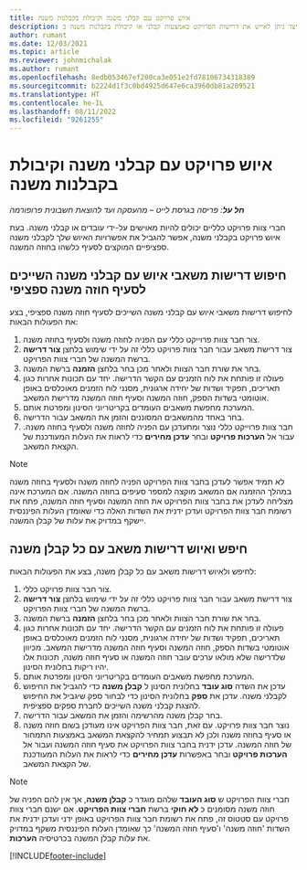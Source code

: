 ```yaml
---
title: איוש פרויקט עם קבלני משנה וקיבולת בקבלנות משנה
description: מאמר זה מסביר כיצד ניתן לאייש את דרישות הפרויקט באמצעות קבלני או קיבולת בקבלנות משנה ב- Microsoft Dynamics 365 Project Operations.
author: rumant
ms.date: 12/03/2021
ms.topic: article
ms.reviewer: johnmichalak
ms.author: rumant
ms.openlocfilehash: 8edb053467ef200ca3e051e2fd78106734318389
ms.sourcegitcommit: b2224d1f3c0bd4925d647e6ca3960db81a209521
ms.translationtype: HT
ms.contentlocale: he-IL
ms.lasthandoff: 08/11/2022
ms.locfileid: "9261255"
---
```

# <a name="staffing-a-project-with-contract-workers-and-subcontracted-capacity"></a>איוש פרויקט עם קבלני משנה וקיבולת בקבלנות משנה

_**חל על**: פריסה בגרסת לייט – מהעסקה ועד להוצאת חשבונית פרופורמה_

חברי צוות פרויקט כלליים יכולים להיות מאוישים על-ידי עובדים או קבלני משנה. בעת איוש פרויקט בקבלני משנה, אפשר להגביל את אפשרויות האיוש שלך לקבלני משנה ספציפיים המוקצים לסעיף כלשהו בחוזה המשנה. 

## <a name="search-for-staff-resource-requirements-with-contract-workers-that-belong-to-a-specific-subcontract-line"></a>חיפוש דרישות משאבי איוש עם קבלני משנה השייכים לסעיף חוזה משנה ספציפי

לחיפוש דרישות משאבי איוש עם קבלני משנה השייכים לסעיף חוזה משנה ספציפי, בצע את הפעולות הבאות:

1. צור חבר צוות פרוייקט כללי עם הפניה לחוזה משנה ולסעיף בחוזה משנה.
2. צור דרישת משאב עבור חבר צוות פרויקט כללי זה על ידי שימוש בלחצן **צור דרישה** ברשת המשנה של חברי צוות הפרויקט.
3. בחר את שורת חבר הצוות ולאחר מכן בחר בלחצן **הזמנה** ברשת המשנה. 
4. פעולה זו פותחת את לוח הזמנים עם הקשר הדרישה. יחד עם תכונות אחרות כגון תאריכים, תפקיד ושדות של יחידה ארגונית, מסנני לוח הזמנים מאוכלסים באופן אוטומטי בשדות הספק, חוזה המשנה וסעיף חוזה המשנה מדרישת המשאב.
5. המערכת מחפשת משאבים העומדים בקריטריוני הסינון ומפרטת אותם. 
6. בחר באחד מהמשאבים המסוננים והזמן את המשאב עבור הדרישה. 
7. חבר צוות פרוייקט כללי נוצר ומתעדכן עם הפניה לחוזה משנה ולסעיף בחוזה משנה. עבור אל **הערכות פרויקט** ובחר **עדכן מחירים** כדי לראות את העלות המעודכנת של הקצאת המשאב. 

> [!NOTE]
> לא תמיד אפשר לעדכן בחבר צוות הפרויקט הפניה לחוזה משנה ולסעיף בחוזה משנה במהלך ההזמנה אם המשאב מוקצה למספר סעיפים בחוזה המשנה. אם המערכת אינה מצליחה לעדכן את בחבר צוות הפרויקט את חוזה המשנה וסעיף חוזה המשנה, פתח את רשומת חבר צוות הפרויקט ועדכן ידנית את השדות האלה כדי שאומדן העלות הפיננסית יישקף במדויק את עלות של קבלן המשנה.

## <a name="search-for-and-staff-resource-requirements-with-any-contract-worker"></a>חיפש ואיוש דרישות משאב עם כל קבלן משנה

לחיפש ולאיוש דרישות משאב עם כל קבלן משנה, בצע את הפעולות הבאות:

1. צור חבר צוות פרויקט כללי.
2. צור דרישת משאב עבור חבר צוות פרויקט כללי זה על ידי שימוש בלחצן **צור דרישה** ברשת המשנה של חברי צוות הפרויקט.
3. בחר את שורת חבר הצוות ולאחר מכן בחר בלחצן **הזמנה** ברשת המשנה. 
4. פעולה זו פותחת את לוח הזמנים עם הקשר הדרישה. יחד עם תכונות אחרות כגון תאריכים, תפקיד ושדות של יחידה ארגונית, מסנני לוח הזמנים מאוכלסים באופן אוטומטי בשדות הספק, חוזה המשנה וסעיף חוזה המשנה מדרישת המשאב. מכיוון שלדרישה שלא מולאו ערכים עובר חוזה המשנה או סעיף חוזה משנה, תכונות אלו יהיו ריקות בחלונית הסינון.
5. המערכת מחפשת משאבים העומדים בקריטריוני הסינון ומפרטת אותם.
6. עדכן את השדה **סוג עובד** בחלונית הסינון ל **קבלן משנה** כדי להגביל את החיפוש לקבלני משנה. עדכן את **ספק** בחלונית הסינון כדי לבחור ספק שיגביל את החיפוש להצגת קבלני משנה השייכים לחברת ספקים ספציפית.
7. בחר קבלן משנה מהרשימה והזמן את המשאב עבור הדרישה.
8. נוצר חבר צוות פרויקט. עם זאת, חבר צוות הפרויקט אינו מעודכן בשום חוזה משנה או סעיף בחוזה משנה ולכן לא תבצוע תמחיר להקצאת המשאב באמצעות התמחור של חוזה המשנה. עדכן ידנית בחבר צוות הפרויקט את סעיף חוזה המשנה ועבור אל **הערכות פרויקט** ובחר באפשרות **עדכן מחירים** כדי לראות את העלות המעודכנת של הקצאת המשאב.

> [!NOTE]
> חברי צוות הפרויקט ש **סוג העובד** שלהם מוגדר כ **קבלן משנה**, אך אין להם הפניה של חוזה משנה מסומנים כ **לא חוקי** ברשת **חברי צוות הפרויקט**. אם ישנם חברי צוות פרויקט עם סטטוס זה, פתח את רשומת חבר צוות הפרויקט באופן ידני ועדכן ידנית את השדות 'חוזה משנה' ו'סעיף חוזה המשנה' כך שאומדן העלות הפיננסית משקף במדויק את עלות קבלן המשנה בכרטיסיה **הערכות**. 


[!INCLUDE[footer-include](../../includes/footer-banner.md)]
